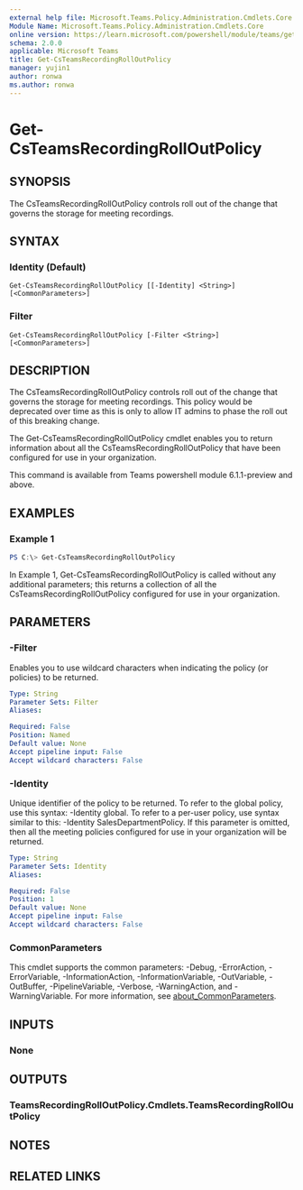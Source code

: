```yaml
---
external help file: Microsoft.Teams.Policy.Administration.Cmdlets.Core.dll-Help.xml
Module Name: Microsoft.Teams.Policy.Administration.Cmdlets.Core
online version: https://learn.microsoft.com/powershell/module/teams/get-csteamsrecordingrolloutpolicy
schema: 2.0.0
applicable: Microsoft Teams
title: Get-CsTeamsRecordingRollOutPolicy
manager: yujin1
author: ronwa
ms.author: ronwa
---
```


# Get-CsTeamsRecordingRollOutPolicy

## SYNOPSIS

The CsTeamsRecordingRollOutPolicy controls roll out of the change that governs the storage for meeting recordings. 

## SYNTAX

### Identity (Default)
```
Get-CsTeamsRecordingRollOutPolicy [[-Identity] <String>] [<CommonParameters>]
```

### Filter
```
Get-CsTeamsRecordingRollOutPolicy [-Filter <String>] [<CommonParameters>]
```

## DESCRIPTION

The CsTeamsRecordingRollOutPolicy controls roll out of the change that governs the storage for meeting recordings. This policy would be deprecated over time as this is only to allow IT admins to phase the roll out of this breaking change.

The Get-CsTeamsRecordingRollOutPolicy cmdlet enables you to return information about all the CsTeamsRecordingRollOutPolicy that have been configured for use in your organization.

This command is available from Teams powershell module 6.1.1-preview and above.

## EXAMPLES

### Example 1
```powershell
PS C:\> Get-CsTeamsRecordingRollOutPolicy
```

In Example 1, Get-CsTeamsRecordingRollOutPolicy is called without any additional parameters; this returns a collection of all the CsTeamsRecordingRollOutPolicy configured for use in your organization.

## PARAMETERS

### -Filter
Enables you to use wildcard characters when indicating the policy (or policies) to be returned.

```yaml
Type: String
Parameter Sets: Filter
Aliases:

Required: False
Position: Named
Default value: None
Accept pipeline input: False
Accept wildcard characters: False
```

### -Identity
Unique identifier of the policy to be returned. To refer to the global policy, use this syntax: -Identity global. To refer to a per-user policy, use syntax similar to this: -Identity SalesDepartmentPolicy.
If this parameter is omitted, then all the meeting policies configured for use in your organization will be returned.

```yaml
Type: String
Parameter Sets: Identity
Aliases:

Required: False
Position: 1
Default value: None
Accept pipeline input: False
Accept wildcard characters: False
```

### CommonParameters
This cmdlet supports the common parameters: -Debug, -ErrorAction, -ErrorVariable, -InformationAction, -InformationVariable, -OutVariable, -OutBuffer, -PipelineVariable, -Verbose, -WarningAction, and -WarningVariable. For more information, see [about_CommonParameters](http://go.microsoft.com/fwlink/?LinkID=113216).

## INPUTS

### None

## OUTPUTS

### TeamsRecordingRollOutPolicy.Cmdlets.TeamsRecordingRollOutPolicy

## NOTES

## RELATED LINKS
